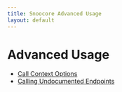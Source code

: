 ```yaml
---
title: Snoocore Advanced Usage
layout: default
---
```


# Advanced Usage

 - [Call Context Options](callContextOptions.html)
 - [Calling Undocumented Endpoints](undocumentedEndpoints.html)
